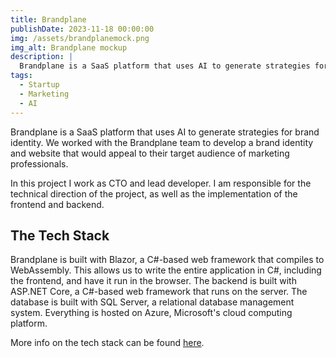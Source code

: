 ```yaml
---
title: Brandplane
publishDate: 2023-11-18 00:00:00
img: /assets/brandplanemock.png
img_alt: Brandplane mockup
description: |
  Brandplane is a SaaS platform that uses AI to generate strategies for brand identity. We worked with the Brandplane team to develop a brand identity and website that would appeal to their target audience of marketing professionals.
tags:
  - Startup
  - Marketing
  - AI
---
```


Brandplane is a SaaS platform that uses AI to generate strategies for brand identity. We worked with the Brandplane team to develop a brand identity and website that would appeal to their target audience of marketing professionals.

In this project I work as CTO and lead developer. I am responsible for the technical direction of the project, as well as the implementation of the frontend and backend.

## The Tech Stack
Brandplane is built with Blazor, a C#-based web framework that compiles to WebAssembly. This allows us to write the entire application in C#, including the frontend, and have it run in the browser. The backend is built with ASP.NET Core, a C#-based web framework that runs on the server. The database is built with SQL Server, a relational database management system.
Everything is hosted on Azure, Microsoft's cloud computing platform.

More info on the tech stack can be found [here](https://docs.brandplane.co/).